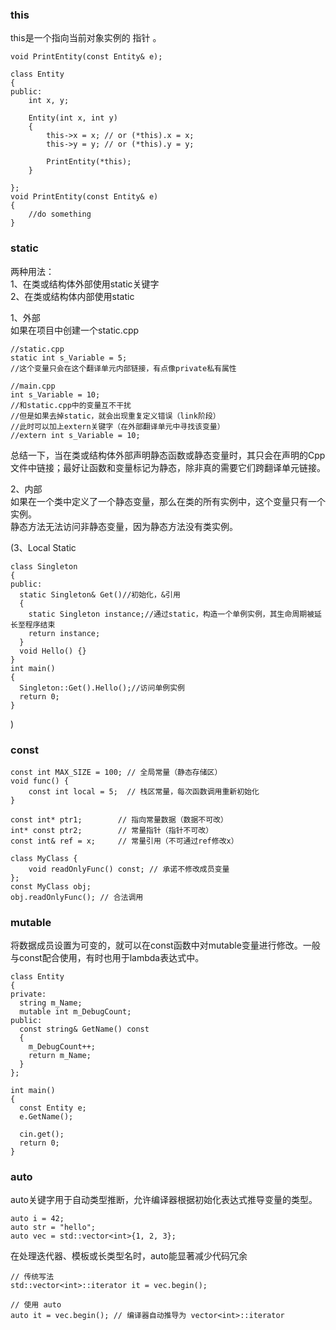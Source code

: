 ### this
this是一个指向当前对象实例的 指针 。
```
void PrintEntity(const Entity& e);

class Entity
{
public:
	int x, y;

	Entity(int x, int y)
	{
		this->x = x; // or (*this).x = x;
		this->y = y; // or (*this).y = y;

		PrintEntity(*this);
	}

};
void PrintEntity(const Entity& e)
{
	//do something
}
```
### static
两种用法：  
1、在类或结构体外部使用static关键字  
2、在类或结构体内部使用static  

1、外部  
如果在项目中创建一个static.cpp
```
//static.cpp
static int s_Variable = 5;
//这个变量只会在这个翻译单元内部链接，有点像private私有属性
```
```
//main.cpp
int s_Variable = 10;
//和static.cpp中的变量互不干扰
//但是如果去掉static，就会出现重复定义错误（link阶段）
//此时可以加上extern关键字（在外部翻译单元中寻找该变量）
//extern int s_Variable = 10;
```
总结一下，当在类或结构体外部声明静态函数或静态变量时，其只会在声明的Cpp文件中链接；最好让函数和变量标记为静态，除非真的需要它们跨翻译单元链接。  
  
2、内部  
如果在一个类中定义了一个静态变量，那么在类的所有实例中，这个变量只有一个实例。  
静态方法无法访问非静态变量，因为静态方法没有类实例。

(3、Local Static  
```
class Singleton
{
public:
  static Singleton& Get()//初始化，&引用
  {
    static Singleton instance;//通过static，构造一个单例实例，其生命周期被延长至程序结束
    return instance;
  }
  void Hello() {}
}
int main()
{
  Singleton::Get().Hello();//访问单例实例
  return 0;
}
```
)
### const
```
const int MAX_SIZE = 100; // 全局常量（静态存储区）
void func() {
    const int local = 5;  // 栈区常量，每次函数调用重新初始化
}

const int* ptr1;        // 指向常量数据（数据不可改）
int* const ptr2;        // 常量指针（指针不可改）
const int& ref = x;     // 常量引用（不可通过ref修改x）

class MyClass {
    void readOnlyFunc() const; // 承诺不修改成员变量
};
const MyClass obj;
obj.readOnlyFunc(); // 合法调用
```
### mutable
将数据成员设置为可变的，就可以在const函数中对mutable变量进行修改。一般与const配合使用，有时也用于lambda表达式中。
```
class Entity
{
private:
  string m_Name;
  mutable int m_DebugCount;
public:
  const string& GetName() const
  {
    m_DebugCount++;
    return m_Name;
  }
};

int main()
{
  const Entity e;
  e.GetName();

  cin.get();
  return 0;
}
```
### auto
auto关键字用于自动类型推断，允许编译器根据初始化表达式推导变量的类型。
```
auto i = 42;
auto str = "hello";
auto vec = std::vector<int>{1, 2, 3};
```
在处理迭代器、模板或长类型名时，auto能显著减少代码冗余
```
// 传统写法
std::vector<int>::iterator it = vec.begin();

// 使用 auto
auto it = vec.begin(); // 编译器自动推导为 vector<int>::iterator
```              